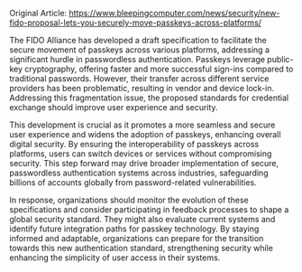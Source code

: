 Original Article: https://www.bleepingcomputer.com/news/security/new-fido-proposal-lets-you-securely-move-passkeys-across-platforms/

The FIDO Alliance has developed a draft specification to facilitate the secure movement of passkeys across various platforms, addressing a significant hurdle in passwordless authentication. Passkeys leverage public-key cryptography, offering faster and more successful sign-ins compared to traditional passwords. However, their transfer across different service providers has been problematic, resulting in vendor and device lock-in. Addressing this fragmentation issue, the proposed standards for credential exchange should improve user experience and security.

This development is crucial as it promotes a more seamless and secure user experience and widens the adoption of passkeys, enhancing overall digital security. By ensuring the interoperability of passkeys across platforms, users can switch devices or services without compromising security. This step forward may drive broader implementation of secure, passwordless authentication systems across industries, safeguarding billions of accounts globally from password-related vulnerabilities.

In response, organizations should monitor the evolution of these specifications and consider participating in feedback processes to shape a global security standard. They might also evaluate current systems and identify future integration paths for passkey technology. By staying informed and adaptable, organizations can prepare for the transition towards this new authentication standard, strengthening security while enhancing the simplicity of user access in their systems.